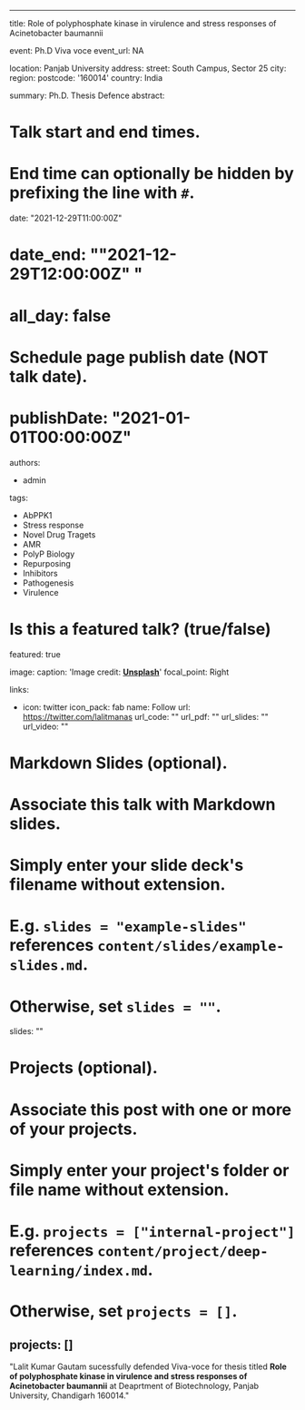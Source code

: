 
---
title: Role of polyphosphate kinase in virulence and stress responses of Acinetobacter baumannii

event: Ph.D Viva voce 
event_url: NA

location: Panjab University
address:
  street: South Campus, Sector 25
  city: 
  region: 
  postcode: '160014'
  country: India

summary: Ph.D. Thesis Defence
abstract: 

# Talk start and end times.
#   End time can optionally be hidden by prefixing the line with `#`.
date: "2021-12-29T11:00:00Z"
# date_end: ""2021-12-29T12:00:00Z" "
# all_day: false

# Schedule page publish date (NOT talk date).
# publishDate: "2021-01-01T00:00:00Z"

authors:
  - admin

  
tags:
  - AbPPK1
  - Stress response
  - Novel Drug Tragets
  - AMR
  - PolyP Biology
  - Repurposing
  - Inhibitors
  - Pathogenesis
  - Virulence

# Is this a featured talk? (true/false)
featured: true

image:
  caption: 'Image credit: [**Unsplash**](https://unsplash.com/photos/bzdhc5b3Bxs)'
  focal_point: Right

links:
- icon: twitter
  icon_pack: fab
  name: Follow
  url: https://twitter.com/lalitmanas
url_code: ""
url_pdf: ""
url_slides: ""
url_video: ""

# Markdown Slides (optional).
#   Associate this talk with Markdown slides.
#   Simply enter your slide deck's filename without extension.
#   E.g. `slides = "example-slides"` references `content/slides/example-slides.md`.
#   Otherwise, set `slides = ""`.
slides: ""

# Projects (optional).
#   Associate this post with one or more of your projects.
#   Simply enter your project's folder or file name without extension.
#   E.g. `projects = ["internal-project"]` references `content/project/deep-learning/index.md`.
#   Otherwise, set `projects = []`.
projects: []
---

"Lalit Kumar Gautam sucessfully defended Viva-voce for thesis titled **Role of polyphosphate kinase in virulence and stress responses of Acinetobacter baumannii** at Deaprtment of Biotechnology, Panjab University, Chandigarh 160014."
